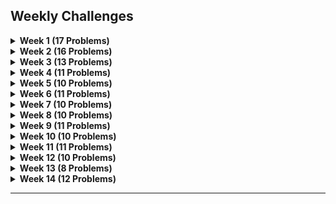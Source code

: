## Weekly Challenges

<details>
  <summary><strong>Week 1 (17 Problems)</strong></summary>

1. **Two Sum** (Easy) · 15 mins  
2. **Valid Parentheses** (Easy) · 20 mins  
3. **Merge Two Sorted Lists** (Easy) · 20 mins  
4. **Best Time to Buy and Sell Stock** (Easy) · 20 mins  
5. **Valid Palindrome** (Easy) · 15 mins  
6. **Invert Binary Tree** (Easy) · 15 mins  
7. **Valid Anagram** (Easy) · 15 mins  
8. **Binary Search** (Easy) · 15 mins  
9. **Flood Fill** (Easy) · 20 mins  
10. **Lowest Common Ancestor of a Binary Search Tree** (Easy) · 20 mins  
11. **Balanced Binary Tree** (Easy) · 15 mins  
12. **Linked List Cycle** (Easy) · 20 mins  
13. **Implement Queue using Stacks** (Easy) · 20 mins  
14. **First Bad Version** (Easy) · 20 mins  
15. **Ransom Note** (Easy) · 15 mins  
16. **Climbing Stairs** (Easy) · 20 mins  
17. **Longest Palindrome** (Easy) · 20 mins  
</details>

<details>
  <summary><strong>Week 2 (16 Problems)</strong></summary>

1. **Reverse Linked List** (Easy) · 20 mins  
2. **Majority Element** (Easy) · 20 mins  
3. **Add Binary** (Easy) · 15 mins  
4. **Diameter of Binary Tree** (Easy) · 30 mins  
5. **Middle of the Linked List** (Easy) · 20 mins  
6. **Maximum Depth of Binary Tree** (Easy) · 15 mins  
7. **Contains Duplicate** (Easy) · 15 mins  
8. **Meeting Rooms** (Easy) · 20 mins  
9. **Roman to Integer** (Easy) · 20 mins  
10. **Backspace String Compare** (Easy) · 15 mins  
11. **Counting Bits** (Easy) · 15 mins  
12. **Same Tree** (Easy) · 20 mins  
13. **Number of 1 Bits** (Easy) · 15 mins  
14. **Longest Common Prefix** (Easy) · 20 mins  
15. **Single Number** (Easy) · 15 mins  
16. **Palindrome Linked List** (Easy) · 20 mins  
</details>

<details>
  <summary><strong>Week 3 (13 Problems)</strong></summary>

1. **Move Zeroes** (Easy) · 20 mins  
2. **Symmetric Tree** (Easy) · 20 mins  
3. **Missing Number** (Easy) · 15 mins  
4. **Palindrome Number** (Easy) · 15 mins  
5. **Convert Sorted Array to Binary Search Tree** (Easy) · 20 mins  
6. **Reverse Bits** (Easy) · 15 mins  
7. **Subtree of Another Tree** (Easy) · 20 mins  
8. **Squares of a Sorted Array** (Easy) · 20 mins  
9. **Maximum Subarray** (Medium) · 20 mins  
10. **Insert Interval** (Medium) · 25 mins  
11. **01 Matrix** (Medium) · 30 mins  
12. **K Closest Points to Origin** (Medium) · 30 mins  
13. **Longest Substring Without Repeating Characters** (Medium) · 30 mins  
</details>

<details>
  <summary><strong>Week 4 (11 Problems)</strong></summary>

1. **3Sum** (Medium) · 30 mins  
2. **Binary Tree Level Order Traversal** (Medium) · 20 mins  
3. **Clone Graph** (Medium) · 25 mins  
4. **Evaluate Reverse Polish Notation** (Medium) · 30 mins  
5. **Course Schedule** (Medium) · 30 mins  
6. **Implement Trie (Prefix Tree)** (Medium) · 35 mins  
7. **Coin Change** (Medium) · 25 mins  
8. **Product of Array Except Self** (Medium) · 30 mins  
9. **Min Stack** (Medium) · 20 mins  
10. **Validate Binary Search Tree** (Medium) · 20 mins  
11. **Number of Islands** (Medium) · 25 mins  
</details>

<details>
  <summary><strong>Week 5 (10 Problems)</strong></summary>

1. **Rotting Oranges** (Medium) · 30 mins  
2. **Search in Rotated Sorted Array** (Medium) · 30 mins  
3. **Combination Sum** (Medium) · 30 mins  
4. **Permutations** (Medium) · 30 mins  
5. **Merge Intervals** (Medium) · 30 mins  
6. **Lowest Common Ancestor of a Binary Tree** (Medium) · 25 mins  
7. **Time Based Key-Value Store** (Medium) · 35 mins  
8. **Accounts Merge** (Medium) · 30 mins  
9. **Sort Colors** (Medium) · 25 mins  
10. **Word Break** (Medium) · 30 mins  
</details>

<details>
  <summary><strong>Week 6 (11 Problems)</strong></summary>

1. **Partition Equal Subset Sum** (Medium) · 30 mins  
2. **String to Integer (atoi)** (Medium) · 25 mins  
3. **Spiral Matrix** (Medium) · 25 mins  
4. **Subsets** (Medium) · 30 mins  
5. **Binary Tree Right Side View** (Medium) · 20 mins  
6. **Longest Palindromic Substring** (Medium) · 25 mins  
7. **Unique Paths** (Medium) · 20 mins  
8. **Construct Binary Tree from Preorder and Inorder Traversal** (Medium) · 25 mins  
9. **Container With Most Water** (Medium) · 35 mins  
10. **Letter Combinations of a Phone Number** (Medium) · 30 mins  
11. **Word Search** (Medium) · 30 mins  
</details>

<details>
  <summary><strong>Week 7 (10 Problems)</strong></summary>

1. **Find All Anagrams in a String** (Medium) · 30 mins  
2. **Minimum Height Trees** (Medium) · 30 mins  
3. **Task Scheduler** (Medium) · 35 mins  
4. **LRU Cache** (Medium) · 30 mins  
5. **Kth Smallest Element in a BST** (Medium) · 25 mins  
6. **Daily Temperatures** (Medium) · 30 mins  
7. **House Robber** (Medium) · 25 mins  
8. **Gas Station** (Medium) · 30 mins  
9. **Next Permutation** (Medium) · 30 mins  
10. **Valid Sudoku** (Medium) · 35 mins  
</details>

<details>
  <summary><strong>Week 8 (10 Problems)</strong></summary>

1. **Group Anagrams** (Medium) · 25 mins  
2. **Maximum Product Subarray** (Medium) · 30 mins  
3. **Design Add and Search Words Data Structure** (Medium) · 35 mins  
4. **Pacific Atlantic Water Flow** (Medium) · 30 mins  
5. **Remove Nth Node From End of List** (Medium) · 20 mins  
6. **Shortest Path to Get Food** (Medium) · 30 mins  
7. **Find the Duplicate Number** (Medium) · 20 mins  
8. **Top K Frequent Words** (Medium) · 30 mins  
9. **Longest Increasing Subsequence** (Medium) · 30 mins  
10. **Graph Valid Tree** (Medium) · 30 mins  
</details>

<details>
  <summary><strong>Week 9 (11 Problems)</strong></summary>

1. **Course Schedule II** (Medium) · 35 mins  
2. **Swap Nodes in Pairs** (Medium) · 25 mins  
3. **Path Sum II** (Medium) · 25 mins  
4. **Longest Consecutive Sequence** (Medium) · 30 mins  
5. **Rotate Array** (Medium) · 25 mins  
6. **Odd Even Linked List** (Medium) · 25 mins  
7. **Decode String** (Medium) · 30 mins  
8. **Contiguous Array** (Medium) · 30 mins  
9. **Maximum Width of Binary Tree** (Medium) · 20 mins  
10. **Find K Closest Elements** (Medium) · 30 mins  
11. **Longest Repeating Character Replacement** (Medium) · 30 mins  
</details>

<details>
  <summary><strong>Week 10 (10 Problems)</strong></summary>

1. **Inorder Successor in BST** (Medium) · 30 mins  
2. **Jump Game** (Medium) · 20 mins  
3. **Add Two Numbers** (Medium) · 25 mins  
4. **Generate Parentheses** (Medium) · 25 mins  
5. **Sort List** (Medium) · 25 mins  
6. **Number of Connected Components in an Undirected Graph** (Medium) · 30 mins  
7. **Minimum Knight Moves** (Medium) · 35 mins  
8. **Subarray Sum Equals K** (Medium) · 35 mins  
9. **Asteroid Collision** (Medium) · 30 mins  
10. **Random Pick with Weight** (Medium) · 25 mins  
</details>

<details>
  <summary><strong>Week 11 (11 Problems)</strong></summary>

1. **Kth Largest Element in an Array** (Medium) · 30 mins  
2. **Maximal Square** (Medium) · 30 mins  
3. **Rotate Image** (Medium) · 25 mins  
4. **Binary Tree Zigzag Level Order Traversal** (Medium) · 25 mins  
5. **Design Hit Counter** (Medium) · 30 mins  
6. **Path Sum III** (Medium) · 35 mins  
7. **Pow(x, n)** (Medium) · 20 mins  
8. **Search a 2D Matrix** (Medium) · 30 mins  
9. **Largest Number** (Medium) · 20 mins  
10. **Decode Ways** (Medium) · 25 mins  
11. **Meeting Rooms II** (Medium) · 30 mins  
</details>

<details>
  <summary><strong>Week 12 (10 Problems)</strong></summary>

1. **Reverse Integer** (Medium) · 25 mins  
2. **Set Matrix Zeroes** (Medium) · 25 mins  
3. **Reorder List** (Medium) · 25 mins  
4. **Encode and Decode Strings** (Medium) · 25 mins  
5. **Cheapest Flights Within K Stops** (Medium) · 45 mins  
6. **All Nodes Distance K in Binary Tree** (Medium) · 25 mins  
7. **3Sum Closest** (Medium) · 30 mins  
8. **Rotate List** (Medium) · 25 mins  
9. **Find Minimum in Rotated Sorted Array** (Medium) · 30 mins  
10. **Basic Calculator II** (Medium) · 30 mins  
</details>

<details>
  <summary><strong>Week 13 (8 Problems)</strong></summary>

1. **Minimum Window Substring** (Hard) · 30 mins  
2. **Serialize and Deserialize Binary Tree** (Hard) · 40 mins  
3. **Trapping Rain Water** (Hard) · 35 mins  
4. **Find Median from Data Stream** (Hard) · 30 mins  
5. **Word Ladder** (Hard) · 45 mins  
6. **Basic Calculator** (Hard) · 40 mins  
7. **Maximum Profit in Job Scheduling** (Hard) · 45 mins  
8. **Merge k Sorted Lists** (Hard) · 30 mins  
</details>

<details>
  <summary><strong>Week 14 (12 Problems)</strong></summary>

1. **Largest Rectangle in Histogram** (Hard) · 35 mins  
2. **Binary Tree Maximum Path Sum** (Hard) · 35 mins  
3. **Maximum Frequency Stack** (Hard) · 40 mins  
4. **Median of Two Sorted Arrays** (Hard) · 40 mins  
5. **Longest Increasing Path in a Matrix** (Hard) · 40 mins  
6. **Longest Valid Parentheses** (Hard) · 35 mins  
7. **Design In-Memory File System** (Hard) · 40 mins  
8. **Employee Free Time** (Hard) · 35 mins  
9. **Word Search II** (Hard) · 40 mins  
10. **Alien Dictionary** (Hard) · 45 mins  
11. **Bus Routes** (Hard) · 45 mins  
12. **Sliding Window Maximum** (Hard) · 35 mins  
</details>

---
